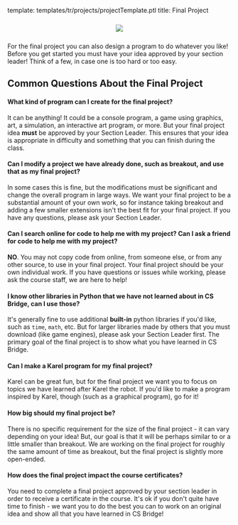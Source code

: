 template: templates/tr/projects/projectTemplate.ptl
title: Final Project

<center>
	<img style="padding:10px;max-width:100%" src="{{pathToRoot}}img/projects/finalProject/project.png" />
</center>

For the final project you can also design a program to do whatever you like!  Before you get started you must have your idea approved by your section leader! Think of a few, in case one is too hard or too easy. 

## Common Questions About the Final Project


#### What kind of program can I create for the final project?
It can be anything!  It could be a console program, a game using graphics, art, a simulation, an interactive art program, or more.  But your final project idea **must** be approved by your Section Leader.  This ensures that your idea is appropriate in difficulty and something that you can finish during the class.

#### Can I modify a project we have already done, such as breakout, and use that as my final project?
In some cases this is fine, but the modifications must be significant and change the overall program in large ways.  We want your final project to be a substantial amount of your own work, so for instance taking breakout and adding a few smaller extensions isn't the best fit for your final project.  If you have any questions, please ask your Section Leader.

#### Can I search online for code to help me with my project?  Can I ask a friend for code to help me with my project?
**NO**.  You may not copy code from online, from someone else, or from any other source, to use in your final project.  Your final project should be your own individual work.  If you have questions or issues while working, please ask the course staff, we are here to help! 

#### I know other libraries in Python that we have not learned about in CS Bridge, can I use those?
It's generally fine to use additional __built-in__ python libraries if you'd like, such as `time`, `math`, etc.  But for larger libraries made by others that you must download (like game engines), please ask your Section Leader first.  The primary goal of the final project is to show what you have learned in CS Bridge.

#### Can I make a Karel program for my final project?
Karel can be great fun, but for the final project we want you to focus on topics we have learned after Karel the robot.  If you'd like to make a program inspired by Karel, though (such as a graphical program), go for it!

#### How big should my final project be?
There is no specific requirement for the size of the final project - it can vary depending on your idea!  But, our goal is that it will be perhaps similar to or a little smaller than breakout.  We are working on the final project for roughly the same amount of time as breakout, but the final project is slightly more open-ended.

#### How does the final project impact the course certificates?
You need to complete a final project approved by your section leader in order to receive a certificate in the course.  It's ok if you don't quite have time to finish - we want you to do the best you can to work on an original idea and show all that you have learned in CS Bridge!